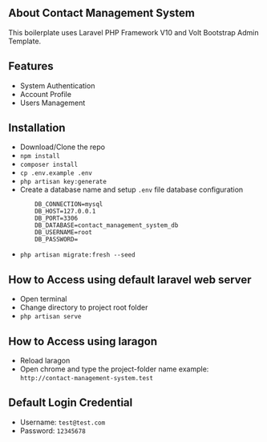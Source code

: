 ## About Contact Management System

This boilerplate uses Laravel PHP Framework V10 and Volt Bootstrap Admin Template.


## Features

 - System Authentication
 - Account Profile 
 - Users Management

## Installation

 - Download/Clone the repo
 - `npm install`
 - `composer install`
 - `cp .env.example .env`
 - `php artisan key:generate`
 - Create a database name and setup `.env` file database configuration
  	```
		DB_CONNECTION=mysql
		DB_HOST=127.0.0.1
		DB_PORT=3306
		DB_DATABASE=contact_management_system_db
		DB_USERNAME=root
		DB_PASSWORD=
	```
 - `php artisan migrate:fresh --seed`

## How to Access using default laravel web server

 - Open terminal
 - Change directory to project root folder
 - `php artisan serve`

## How to Access using laragon

 - Reload laragon
 - Open chrome and type the project-folder name example: `http://contact-management-system.test`

## Default Login Credential

 - Username: `test@test.com`
 - Password: `12345678`
